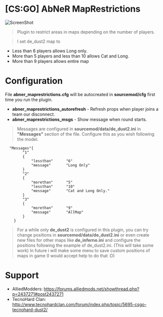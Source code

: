 # [CS:GO] AbNeR MapRestrictions
  ![ScreenShot](http://oi65.tinypic.com/15hxvdt.jpg)

  > Plugin to restrict areas in maps depending on the number of players.
  
> I set de_dust2 map to
  
 - Less than 6 players allows Long only.
 - More than 5 players and less than 10 allows Cat and Long.
 - More than 9 players allows entire map
 
# Configuration

File **abner_maprestrictions.cfg** will be autocreated in **sourcemod/cfg** first time you run the plugin.

- **abner_maprestrictions_autorefresh** - Refresh props when player joins a team our disconnect.
- **abner_maprestrictions_msgs** - Show message when round starts.

> Messages are configured in  **sourcemod/data/de_dust2.ini** in **"Messages"** section of the file. Configure this as you wish following the model.
 
``` 
  "Messages"{
		"1"
		{
			"lessthan"		"6"
			"message"		"Long Only"
		}
		"2"
		{
			"morethan"		"5"
			"lessthan"		"10"
			"message"		"Cat and Long Only."
		}
		"3"
		{
			"morethan"		"9"
			"message"		"AllMap"
		}
	}
 ``` 
 
 > For a while only **de_dust2** is configured in this plugin, you can try change positions in **sourcemod/data/de_dust2.ini** or even create new files for other maps like **de_inferno.ini** and configure the positions following the example of de_dust2.ini. (This will take some work)
 > In future i will make some menu to save custom positions of maps in game (I would accept help to do that :D)
 
# Support
- AlliedModders: https://forums.alliedmods.net/showthread.php?p=2437271#post2437271
- TecnoHard Clan: http://www.tecnohardclan.com/forum/index.php/topic/5695-csgo-tecnohard-dust2/
 
